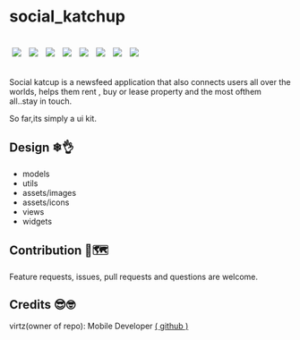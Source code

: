 # social_katchup

<p>
<img src="https://github.com/virtz/social_katchup/blob/main/screenshots/signin.png" width:"150px" height="auto" hspace="5" vspace="20"/>
<img src="https://github.com/virtz/social_katchup/blob/main/screenshots/signup.png" width:"150px" height="auto" hspace="5" vspace="20"/>
<img src="https://github.com/virtz/social_katchup/blob/main/screenshots/signin-error.png" width:"150px" height="auto" hspace="5" vspace="20"/>
<img src="https://github.com/virtz/social_katchup/blob/main/screenshots/newsfeed.png" width:"150px" height="auto" hspace="5" vspace="20"/>
<img src="https://github.com/virtz/social_katchup/blob/main/screenshots/inbox.png" width:"150px" height="auto" hspace="5" vspace="20"/>
<img src="https://github.com/virtz/social_katchup/blob/main/screenshots/message.png" width:"150px" height="auto" hspace="5" vspace="20"/>
<img src="https://github.com/virtz/social_katchup/blob/main/screenshots/notifications.png" width:"150px" height="auto" hspace="5" vspace="20"/>
<img src="https://github.com/virtz/social_katchup/blob/main/screenshots/profile.png" width:"150px" height="auto" hspace="5" vspace="20"/>
</p>

Social katcup is a newsfeed application that also connects users all over the worlds, helps them rent , buy or lease property and the most ofthem all..stay in touch.

So far,its simply a ui kit.

## Design ❄👌

- models
- utils
- assets/images
- assets/icons
- views
- widgets

## Contribution 🍕🗺

Feature requests, issues, pull requests and questions are welcome.

## Credits 😎🤓

virtz(owner of repo): Mobile Developer [( github )](https://github.com/virtz)